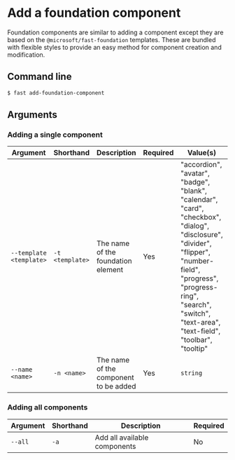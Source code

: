 # Add a foundation component

Foundation components are similar to adding a component except they are based on the `@microsoft/fast-foundation` templates. These are bundled with flexible styles to provide an easy method for component creation and modification.

## Command line

```bash
$ fast add-foundation-component
```

## Arguments

### Adding a single component

| Argument | Shorthand | Description | Required | Value(s) | Default |
|-|-|-|-|-|-|
`--template <template>` | `-t <template>` | The name of the foundation element | Yes | "accordion", "avatar", "badge", "blank", "calendar", "card", "checkbox", "dialog", "disclosure", "divider", "flipper", "number-field", "progress", "progress-ring", "search", "switch", "text-area", "text-field", "toolbar", "tooltip" | |
`--name <name>` | `-n <name>` | The name of the component to be added | Yes | `string` | The name of the foundation template |


### Adding all components

| Argument | Shorthand | Description | Required |
|-|-|-|-|
`--all` | `-a` | Add all available components | No | 